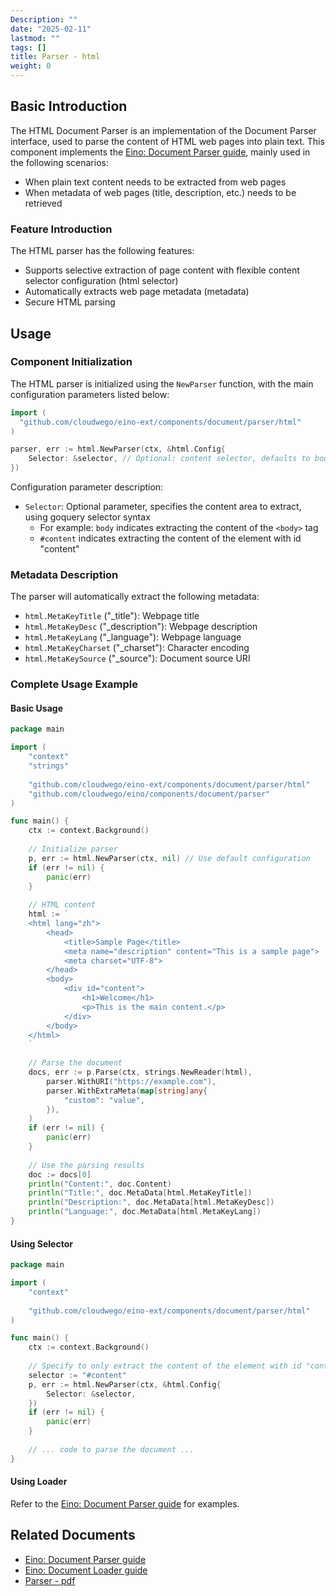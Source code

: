 ```yaml
---
Description: ""
date: "2025-02-11"
lastmod: ""
tags: []
title: Parser - html
weight: 0
---
```


## **Basic Introduction**

The HTML Document Parser is an implementation of the Document Parser interface, used to parse the content of HTML web pages into plain text. This component implements the [Eino: Document Parser guide](/en/docs/eino/core_modules/components/document_loader_guide/document_parser_interface_guide), mainly used in the following scenarios:

- When plain text content needs to be extracted from web pages
- When metadata of web pages (title, description, etc.) needs to be retrieved

### **Feature Introduction**

The HTML parser has the following features:

- Supports selective extraction of page content with flexible content selector configuration (html selector)
- Automatically extracts web page metadata (metadata)
- Secure HTML parsing

## **Usage**

### **Component Initialization**

The HTML parser is initialized using the `NewParser` function, with the main configuration parameters listed below:

```go
import (
  "github.com/cloudwego/eino-ext/components/document/parser/html"
)

parser, err := html.NewParser(ctx, &html.Config{
    Selector: &selector, // Optional: content selector, defaults to body
})
```

Configuration parameter description:

- `Selector`: Optional parameter, specifies the content area to extract, using goquery selector syntax
  - For example: `body` indicates extracting the content of the `<body>` tag
  - `#content` indicates extracting the content of the element with id "content"

### **Metadata Description**

The parser will automatically extract the following metadata:

- `html.MetaKeyTitle` ("_title"): Webpage title
- `html.MetaKeyDesc` ("_description"): Webpage description
- `html.MetaKeyLang` ("_language"): Webpage language
- `html.MetaKeyCharset` ("_charset"): Character encoding
- `html.MetaKeySource` ("_source"): Document source URI

### **Complete Usage Example**

#### **Basic Usage**

```go
package main

import (
    "context"
    "strings"
    
    "github.com/cloudwego/eino-ext/components/document/parser/html"
    "github.com/cloudwego/eino/components/document/parser"
)

func main() {
    ctx := context.Background()
    
    // Initialize parser
    p, err := html.NewParser(ctx, nil) // Use default configuration
    if (err != nil) {
        panic(err)
    }
    
    // HTML content
    html := `
    <html lang="zh">
        <head>
            <title>Sample Page</title>
            <meta name="description" content="This is a sample page">
            <meta charset="UTF-8">
        </head>
        <body>
            <div id="content">
                <h1>Welcome</h1>
                <p>This is the main content.</p>
            </div>
        </body>
    </html>
    `
    
    // Parse the document
    docs, err := p.Parse(ctx, strings.NewReader(html),
        parser.WithURI("https://example.com"),
        parser.WithExtraMeta(map[string]any{
            "custom": "value",
        }),
    )
    if (err != nil) {
        panic(err)
    }
    
    // Use the parsing results
    doc := docs[0]
    println("Content:", doc.Content)
    println("Title:", doc.MetaData[html.MetaKeyTitle])
    println("Description:", doc.MetaData[html.MetaKeyDesc])
    println("Language:", doc.MetaData[html.MetaKeyLang])
}
```

#### **Using Selector**

```go
package main

import (
    "context"
    
    "github.com/cloudwego/eino-ext/components/document/parser/html"
)

func main() {
    ctx := context.Background()
    
    // Specify to only extract the content of the element with id "content"
    selector := "#content"
    p, err := html.NewParser(ctx, &html.Config{
        Selector: &selector,
    })
    if (err != nil) {
        panic(err)
    }
    
    // ... code to parse the document ...
}
```

#### **Using Loader**

Refer to the [Eino: Document Parser guide](/en/docs/eino/core_modules/components/document_loader_guide/document_parser_interface_guide) for examples.

## **Related Documents**

- [Eino: Document Parser guide](/en/docs/eino/core_modules/components/document_loader_guide/document_parser_interface_guide)
- [Eino: Document Loader guide](/en/docs/eino/core_modules/components/document_loader_guide)
- [Parser - pdf](/en/docs/eino/ecosystem/document/parser_pdf)
